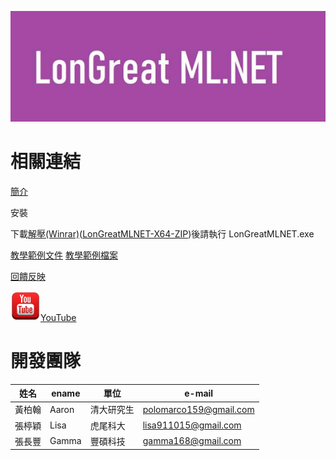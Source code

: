 ![Logo](LMLNET.jpg)

# 相關連結

[簡介](/CHT/Introduction.pdf)

安裝

下載[解壓(Winrar)]([/CHT/Introduction.pdf](https://www.win-rar.com/))([LonGreatMLNET-X64-ZIP](/LonGreatMLNET-X64-ZIP))後請執行 LonGreatMLNET.exe


[教學範例文件](/TeachingExample.pdf)
[教學範例檔案](/TeachingExample.zip)

[回饋反映](http://fb.longreat.net)

![Logo](youtube.png)[YouTube](http://youtube.longreat.net)


# 開發團隊

| 姓名  | ename  | 單位 |  e-mail |
| -------|------ | -------|------ |
| 黃柏翰 | Aaron | 清大研究生 | [polomarco159@gmail.com](polomarco159@gmail.com)  |
| 張楟穎 | Lisa | 虎尾科大   | [lisa911015@gmail.com](lisa911015@gmail.com)  |
| 張長豐 | Gamma | 豐碩科技   | [gamma168@gmail.com](gamma168@gmail.com)  |
